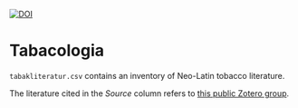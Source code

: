 

[![DOI](https://zenodo.org/badge/388899305.svg)](https://zenodo.org/badge/latestdoi/388899305)


# Tabacologia

`tabakliteratur.csv` contains an inventory of Neo-Latin tobacco literature.

The literature cited in the *Source* column refers to [this public Zotero group](https://www.zotero.org/groups/4377321/neo-latin_tobacco_literature).




